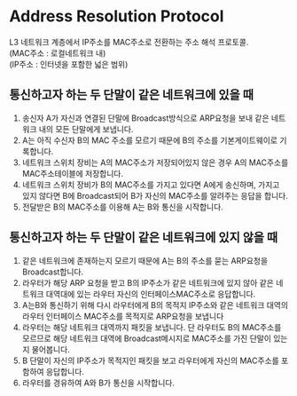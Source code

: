 # Address Resolution Protocol
L3 네트워크 계층에서 IP주소를 MAC주소로 전환하는 주소 해석 프로토콜. <br/>
(MAC주소 : 로컬네트워크 내)<br/>
(IP주소 : 인터넷을 포함한 넓은 범위)

## 통신하고자 하는 두 단말이 같은 네트워크에 있을 때
1. 송신자 A가 자신과 연결된 단말에 Broadcast방식으로 ARP요청을 보내 같은 네트워크 내의 모든 단말에게 보냅니다.
2. A는 아직 수신자 B의 MAC 주소를 모르기 때문에 B의 주소를 기본게이트웨이로 기록합니다.
3. 네트워크 스위치 장비는 A의 MAC주소가 저장되어있지 않은 경우 A의 MAC주소를 MAC주소테이블에 저장합니다.
4. 네트워크 스위치 장비가 B의 MAC주소를 가지고 있다면 A에게 송신하며, 가지고 있지 않다면 B에 Broadcast되어 B가 자신의 MAC주소를 알려주는 응답을 합니다.
5. 전달받은 B의 MAC주소를 이용해 A는 B와 통신을 시작합니다.

## 통신하고자 하는 두 단말이 같은 네트워크에 있지 않을 때
1. 같은 네트워크에 존재하는지 모르기 때문에 A는 B의 주소를 묻는 ARP요청을 Broadcast합니다.
2. 라우터가 해당 ARP 요청을 받고 B의 IP주소가 같은 네트워크에 있지 않아 같은 네트워크 대역대에 있는 라우터 자신의 인터페이스MAC주소로 응답합니다.
3. A는B와 통신하기 위해 다시 라우터에게 B의 목적지 IP주소와 같은 네트워크 대역의 라우터 인터페이스 MAC주소를 목적지로 ARP요청을 보냅니다
4. 라우터는 해당 네트워크 대역까지 패킷을 보냅니다. 단 라우터도 B의 MAC주소를 모르므로 해당 네트워크 대역에 Broadcast메시지로 MAC주소를 가진 단말이 있는지 물어봅니다.
5. B 단말이 자신의 IP주소가 목적지인 패킷을 보고 라우터에게 자신의 MAC주소를 포함하여 응답합니다.
6. 라우터를 경유하여 A와 B가 통신을 시작합니다.
